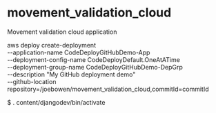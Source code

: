 movement_validation_cloud
=========================

Movement validation cloud application

aws deploy create-deployment \
  --application-name CodeDeployGitHubDemo-App \
  --deployment-config-name CodeDeployDefault.OneAtATime \
  --deployment-group-name CodeDeployGitHubDemo-DepGrp \
  --description "My GitHub deployment demo" \
  --github-location repository=/joebowen/movement_validation_cloud,commitId=commitId
  
$ . content/djangodev/bin/activate
